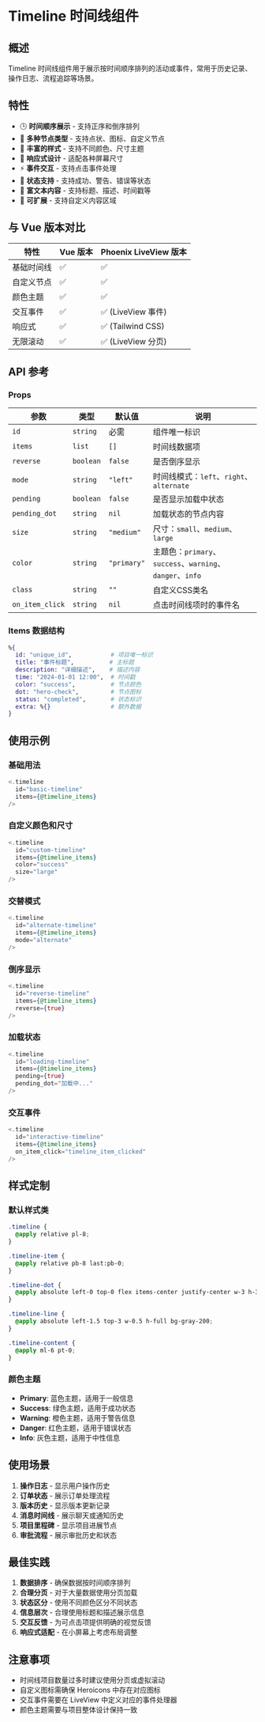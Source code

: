 # Timeline 时间线组件

## 概述

Timeline 时间线组件用于展示按时间顺序排列的活动或事件，常用于历史记录、操作日志、流程追踪等场景。

## 特性

- 🕒 **时间顺序展示** - 支持正序和倒序排列
- 📍 **多种节点类型** - 支持点状、图标、自定义节点
- 🎨 **丰富的样式** - 支持不同颜色、尺寸主题
- 📱 **响应式设计** - 适配各种屏幕尺寸
- ⚡ **事件交互** - 支持点击事件处理
- 🔄 **状态支持** - 支持成功、警告、错误等状态
- 📝 **富文本内容** - 支持标题、描述、时间戳等
- 🔗 **可扩展** - 支持自定义内容区域

## 与 Vue 版本对比

| 特性 | Vue 版本 | Phoenix LiveView 版本 |
|------|----------|----------------------|
| 基础时间线 | ✅ | ✅ |
| 自定义节点 | ✅ | ✅ |
| 颜色主题 | ✅ | ✅ |
| 交互事件 | ✅ | ✅ (LiveView 事件) |
| 响应式 | ✅ | ✅ (Tailwind CSS) |
| 无限滚动 | ✅ | ✅ (LiveView 分页) |

## API 参考

### Props

| 参数 | 类型 | 默认值 | 说明 |
|------|------|--------|------|
| `id` | `string` | 必需 | 组件唯一标识 |
| `items` | `list` | `[]` | 时间线数据项 |
| `reverse` | `boolean` | `false` | 是否倒序显示 |
| `mode` | `string` | `"left"` | 时间线模式：`left`、`right`、`alternate` |
| `pending` | `boolean` | `false` | 是否显示加载中状态 |
| `pending_dot` | `string` | `nil` | 加载状态的节点内容 |
| `size` | `string` | `"medium"` | 尺寸：`small`、`medium`、`large` |
| `color` | `string` | `"primary"` | 主题色：`primary`、`success`、`warning`、`danger`、`info` |
| `class` | `string` | `""` | 自定义CSS类名 |
| `on_item_click` | `string` | `nil` | 点击时间线项时的事件名 |

### Items 数据结构

```elixir
%{
  id: "unique_id",           # 项目唯一标识
  title: "事件标题",          # 主标题
  description: "详细描述",    # 描述内容
  time: "2024-01-01 12:00",  # 时间戳
  color: "success",          # 节点颜色
  dot: "hero-check",         # 节点图标
  status: "completed",       # 状态标识
  extra: %{}                 # 额外数据
}
```

## 使用示例

### 基础用法

```heex
<.timeline 
  id="basic-timeline"
  items={@timeline_items}
/>
```

### 自定义颜色和尺寸

```heex
<.timeline 
  id="custom-timeline"
  items={@timeline_items}
  color="success"
  size="large"
/>
```

### 交替模式

```heex
<.timeline 
  id="alternate-timeline"
  items={@timeline_items}
  mode="alternate"
/>
```

### 倒序显示

```heex
<.timeline 
  id="reverse-timeline"
  items={@timeline_items}
  reverse={true}
/>
```

### 加载状态

```heex
<.timeline 
  id="loading-timeline"
  items={@timeline_items}
  pending={true}
  pending_dot="加载中..."
/>
```

### 交互事件

```heex
<.timeline 
  id="interactive-timeline"
  items={@timeline_items}
  on_item_click="timeline_item_clicked"
/>
```

## 样式定制

### 默认样式类

```css
.timeline {
  @apply relative pl-8;
}

.timeline-item {
  @apply relative pb-8 last:pb-0;
}

.timeline-dot {
  @apply absolute left-0 top-0 flex items-center justify-center w-3 h-3 rounded-full border-2;
}

.timeline-line {
  @apply absolute left-1.5 top-3 w-0.5 h-full bg-gray-200;
}

.timeline-content {
  @apply ml-6 pt-0;
}
```

### 颜色主题

- **Primary**: 蓝色主题，适用于一般信息
- **Success**: 绿色主题，适用于成功状态
- **Warning**: 橙色主题，适用于警告信息
- **Danger**: 红色主题，适用于错误状态
- **Info**: 灰色主题，适用于中性信息

## 使用场景

1. **操作日志** - 显示用户操作历史
2. **订单状态** - 展示订单处理流程
3. **版本历史** - 显示版本更新记录
4. **消息时间线** - 展示聊天或通知历史
5. **项目里程碑** - 显示项目进展节点
6. **审批流程** - 展示审批历史和状态

## 最佳实践

1. **数据排序** - 确保数据按时间顺序排列
2. **合理分页** - 对于大量数据使用分页加载
3. **状态区分** - 使用不同颜色区分不同状态
4. **信息层次** - 合理使用标题和描述展示信息
5. **交互反馈** - 为可点击项提供明确的视觉反馈
6. **响应式适配** - 在小屏幕上考虑布局调整

## 注意事项

- 时间线项目数量过多时建议使用分页或虚拟滚动
- 自定义图标需确保 Heroicons 中存在对应图标
- 交互事件需要在 LiveView 中定义对应的事件处理器
- 颜色主题需要与项目整体设计保持一致